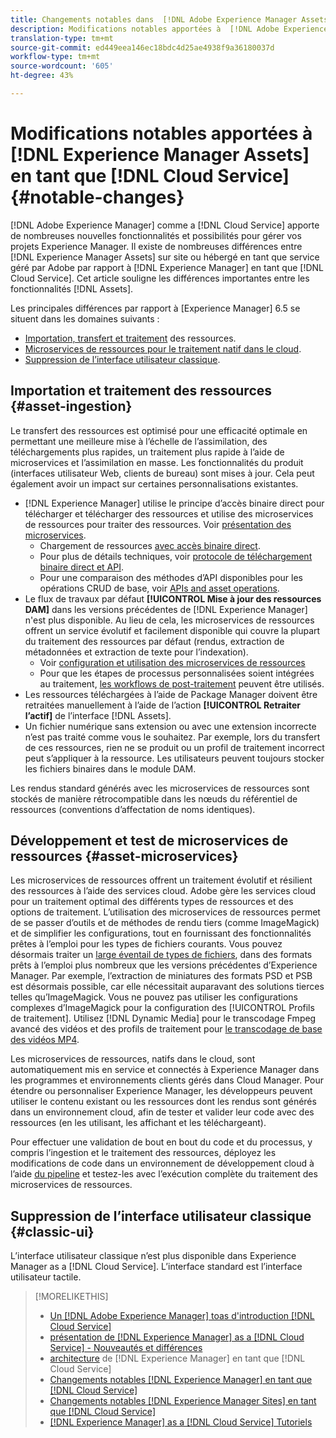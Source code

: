 ```yaml
---
title: Changements notables dans  [!DNL Adobe Experience Manager Assets] en tant que  [!DNL Cloud Service]
description: Modifications notables apportées à  [!DNL Adobe Experience Manager Assets] in [!DNL Experience Manager] as a [!DNL Cloud Service] par rapport à [ !DNL Adobe Experience Manager 6.5.
translation-type: tm+mt
source-git-commit: ed449eea146ec18bdc4d25ae4938f9a36180037d
workflow-type: tm+mt
source-wordcount: '605'
ht-degree: 43%

---
```



# Modifications notables apportées à [!DNL Experience Manager Assets] en tant que [!DNL Cloud Service] {#notable-changes}

[!DNL Adobe Experience Manager] comme a  [!DNL Cloud Service] apporte de nombreuses nouvelles fonctionnalités et possibilités pour gérer vos projets Experience Manager. Il existe de nombreuses différences entre [!DNL Experience Manager Assets] sur site ou hébergé en tant que service géré par Adobe par rapport à [!DNL Experience Manager] en tant que [!DNL Cloud Service]. Cet article souligne les différences importantes entre les fonctionnalités [!DNL Assets].

Les principales différences par rapport à [Experience Manager] 6.5 se situent dans les domaines suivants :

* [Importation, transfert et traitement](#asset-ingestion) des ressources.
* [Microservices de ressources pour le traitement natif dans le cloud](#asset-microservices).
* [Suppression de l’interface utilisateur classique](#classic-ui).

## Importation et traitement des ressources {#asset-ingestion}

Le transfert des ressources est optimisé pour une efficacité optimale en permettant une meilleure mise à l’échelle de l’assimilation, des téléchargements plus rapides, un traitement plus rapide à l’aide de microservices et l’assimilation en masse. Les fonctionnalités du produit (interfaces utilisateur Web, clients de bureau) sont mises à jour. Cela peut également avoir un impact sur certaines personnalisations existantes.

* [!DNL Experience Manager] utilise le principe d’accès binaire direct pour télécharger et télécharger des ressources et utilise des microservices de ressources pour traiter des ressources. Voir [présentation des microservices](/help/assets/asset-microservices-overview.md).
   * Chargement de ressources [avec accès binaire direct](/help/assets/asset-microservices-overview.md#asset-upload-with-direct-binary-access).
   * Pour plus de détails techniques, voir [protocole de téléchargement binaire direct et API](/help/assets/developer-reference-material-apis.md#upload-binary).
   * Pour une comparaison des méthodes d’API disponibles pour les opérations CRUD de base, voir [APIs and asset operations](/help/assets/developer-reference-material-apis.md#use-cases-and-apis).
* Le flux de travaux par défaut **[!UICONTROL Mise à jour des ressources DAM]** dans les versions précédentes de [!DNL Experience Manager] n&#39;est plus disponible. Au lieu de cela, les microservices de ressources offrent un service évolutif et facilement disponible qui couvre la plupart du traitement des ressources par défaut (rendus, extraction de métadonnées et extraction de texte pour l’indexation).
   * Voir [configuration et utilisation des microservices de ressources](/help/assets/asset-microservices-configure-and-use.md)
   * Pour que les étapes de processus personnalisées soient intégrées au traitement, [les workflows de post-traitement](/help/assets/asset-microservices-configure-and-use.md#post-processing-workflows) peuvent être utilisés.
* Les ressources téléchargées à l’aide de Package Manager doivent être retraitées manuellement à l’aide de l’action **[!UICONTROL Retraiter l’actif]** de l’interface [!DNL Assets].
* Un fichier numérique sans extension ou avec une extension incorrecte n’est pas traité comme vous le souhaitez. Par exemple, lors du transfert de ces ressources, rien ne se produit ou un profil de traitement incorrect peut s’appliquer à la ressource. Les utilisateurs peuvent toujours stocker les fichiers binaires dans le module DAM.

Les rendus standard générés avec les microservices de ressources sont stockés de manière rétrocompatible dans les nœuds du référentiel de ressources (conventions d’affectation de noms identiques).

## Développement et test de microservices de ressources {#asset-microservices}

Les microservices de ressources offrent un traitement évolutif et résilient des ressources à l’aide des services cloud. Adobe gère les services cloud pour un traitement optimal des différents types de ressources et des options de traitement. L’utilisation des microservices de ressources permet de se passer d’outils et de méthodes de rendu tiers (comme ImageMagick) et de simplifier les configurations, tout en fournissant des fonctionnalités prêtes à l’emploi pour les types de fichiers courants. Vous pouvez désormais traiter un [large éventail de types de fichiers](/help/assets/file-format-support.md), dans des formats prêts à l’emploi plus nombreux que les versions précédentes d’Experience Manager. Par exemple, l’extraction de miniatures des formats PSD et PSB est désormais possible, car elle nécessitait auparavant des solutions tierces telles qu’ImageMagick. Vous ne pouvez pas utiliser les configurations complexes d’ImageMagick pour la configuration des [!UICONTROL Profils de traitement]. Utilisez [!DNL Dynamic Media] pour le transcodage Fmpeg avancé des vidéos et des profils de traitement pour [le transcodage de base des vidéos MP4](/help/assets/manage-video-assets.md#transcode-video).

Les microservices de ressources, natifs dans le cloud, sont automatiquement mis en service et connectés à Experience Manager dans les programmes et environnements clients gérés dans Cloud Manager. Pour étendre ou personnaliser Experience Manager, les développeurs peuvent utiliser le contenu existant ou les ressources dont les rendus sont générés dans un environnement cloud, afin de tester et valider leur code avec des ressources (en les utilisant, les affichant et les téléchargeant).

Pour effectuer une validation de bout en bout du code et du processus, y compris l’ingestion et le traitement des ressources, déployez les modifications de code dans un environnement de développement cloud à l’aide [du pipeline](/help/implementing/cloud-manager/configure-pipeline.md) et testez-les avec l’exécution complète du traitement des microservices de ressources.

## Suppression de l’interface utilisateur classique {#classic-ui}

L’interface utilisateur classique n’est plus disponible dans Experience Manager as a [!DNL Cloud Service]. L’interface standard est l’interface utilisateur tactile.

>[!MORELIKETHIS]
>
>* [Un  [!DNL Adobe Experience Manager] toas d&#39;introduction [!DNL Cloud Service]](/help/overview/introduction.md)
>* [présentation de  [!DNL Experience Manager] as a [!DNL Cloud Service] - Nouveautés et différences](/help/overview/what-is-new-and-different.md)
>* [architecture](/help/core-concepts/architecture.md) de [!DNL Experience Manager] en tant que [!DNL Cloud Service]
>* [Changements notables  [!DNL Experience Manager] en tant que [!DNL Cloud Service]](/help/release-notes/aem-cloud-changes.md)
>* [Changements notables  [!DNL Experience Manager Sites] en tant que [!DNL Cloud Service]](/help/sites-cloud/sites-cloud-changes.md)
>* [[!DNL Experience Manager] as a [!DNL Cloud Service] Tutoriels](https://experienceleague.adobe.com/docs/experience-manager-learn/cloud-service/overview.html)

